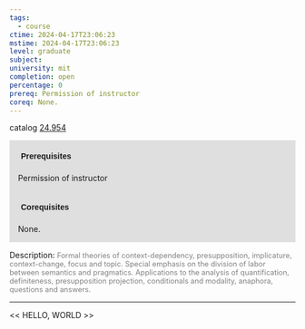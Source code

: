 ```yaml
---
tags:
  - course
ctime: 2024-04-17T23:06:23
mstime: 2024-04-17T23:06:23
level: graduate
subject: 
university: mit
completion: open
percentage: 0
prereq: Permission of instructor
coreq: None.
---
```


catalog [24.954](http://student.mit.edu/catalog/m24b.html#24.954)

<span style="display: block; padding: 15px; background-color: rgb(100, 100, 100, 0.2);"><font id="m_prereq2813_0" style="display: block; font-family: Arial, sans-serif; font-weight: bold; padding: 5px">Prerequisites</font><br><span id="prereq2813_0">Permission of instructor</span></span>
<span style="display: block; padding: 15px; background-color: rgb(100, 100, 100, 0.2);"><font id="m_coreq2813_0" style="display: block; font-family: Arial, sans-serif; font-weight: bold; padding: 5px">Corequisites</font><br><span id="coreq2813_0">None.</span></span>

<font style="">Description:</font>
<font style="color: grey; font-size: 0.8rem;">Formal theories of context-dependency, presupposition, implicature, context-change, focus and topic. Special emphasis on the division of labor between semantics and pragmatics. Applications to the analysis of quantification, definiteness, presupposition projection, conditionals and modality, anaphora, questions and answers.</font>



---

<< HELLO, WORLD >>
